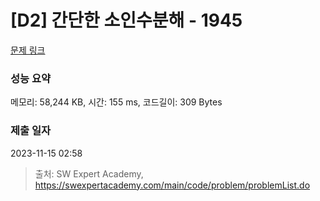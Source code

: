 # [D2] 간단한 소인수분해 - 1945 

[문제 링크](https://swexpertacademy.com/main/code/problem/problemDetail.do?contestProbId=AV5Pl0Q6ANQDFAUq) 

### 성능 요약

메모리: 58,244 KB, 시간: 155 ms, 코드길이: 309 Bytes

### 제출 일자

2023-11-15 02:58



> 출처: SW Expert Academy, https://swexpertacademy.com/main/code/problem/problemList.do